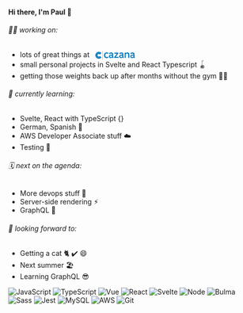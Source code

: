 <h4>Hi there, I'm Paul 👋</h4>

<h6>👨‍💻 working on:</h6> 
<ul>
  <li style="vertical-align: middle;">
    <span>lots of great things at</span>&nbsp;&nbsp;
    <a href="https://trade.cazana.com/" target="_blank" rel="noopener noreferrer">
      <img src="./cazana-inline.png" width="80px" alt="Cazana" style="vertical-align: middle;"/>
    <a/>
  </li>
  <li>small personal projects in Svelte and React Typescript 🪀</li>
  <li>getting those weights back up after months without the gym 🏋️‍♂️</li>
</ul>

<h6>🌱 currently learning:</h6>
<ul>
  <li>Svelte, React with TypeScript {}</li>
  <li>German, Spanish 💬</li>
  <li>AWS Developer Associate stuff ☁️</li>
  <li>Testing 🧪</li>
</ul> 

<h6>🗓 next on the agenda:</h6>
<ul>
  <li>More devops stuff 🐳</li>
  <li>Server-side rendering ⚡︎</li>
  <li>GraphQL 🔗</li>
</ul>

<h6>💭 looking forward to:</h6>
<ul>
  <li>Getting a cat 🐈 ✔️ 😄</li>
  <li>Next summer 🏖</li>
  <li>Learning GraphQL 😎</li>
</ul>

![JavaScript](https://img.shields.io/badge/-JavaScript-black?style=plastic&logo=javascript)
![TypeScript](https://img.shields.io/badge/-TypeScript-black?style=plastic&logo=typescript)
![Vue](https://img.shields.io/badge/-Vue-black?style=plastic&logo=vue.js)
![React](https://img.shields.io/badge/-React-black?style=plastic&logo=react)
![Svelte](https://img.shields.io/badge/-Svelte-black?style=plastic&logo=svelte)
![Node](https://img.shields.io/badge/-Node-black?style=plastic&logo=node.js)
![Bulma](https://img.shields.io/badge/-Bulma-black?style=plastic&logo=bulma)
![Sass](https://img.shields.io/badge/-Sass-black?style=plastic&logo=sass)
![Jest](https://img.shields.io/badge/-Jest-black?style=plastic&logo=jest)
![MySQL](https://img.shields.io/badge/-MySQL-black?style=plastic&logo=mysql)
![AWS](https://img.shields.io/badge/-AWS-black?style=plastic&logo=amazon-aws)
![Git](https://img.shields.io/badge/-Git-black?style=plastic&logo=git)
